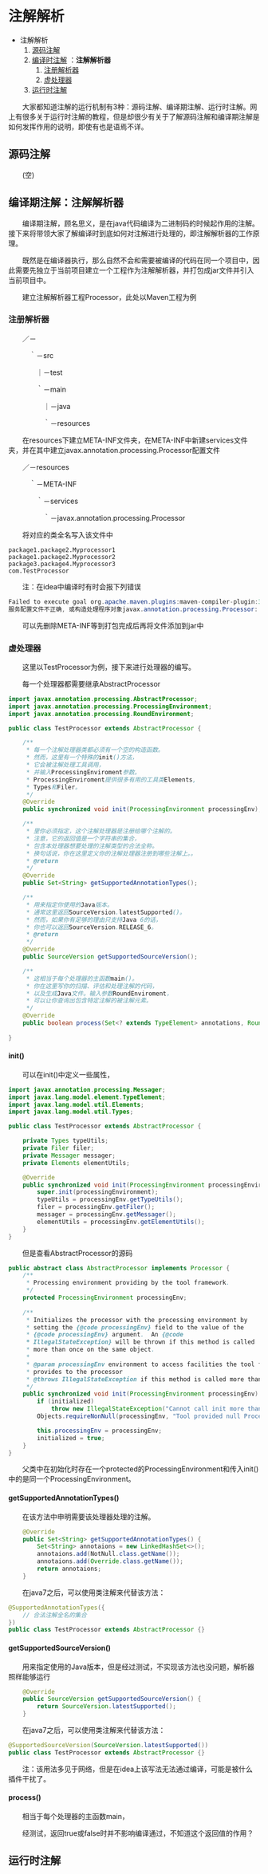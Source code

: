 # 注解解析

* 注解解析
  1. [源码注解](#p_source)
  2. [编译时注解](#p_class) ：**注解解析器**
     1. [注册解析器](#p_c_regist)
     2. [虚处理器](#p_c_ap)
  3. [运行时注解](#p_runtime)


　　大家都知道注解的运行机制有3种：源码注解、编译期注解、运行时注解。网上有很多关于运行时注解的教程，但是却很少有关于了解源码注解和编译期注解是如何发挥作用的说明，即使有也是语焉不详。

## <span id="p_source">源码注解</span>

　　(空)

## <span id="p_class">编译期注解</span>：注解解析器

　　编译期注解，顾名思义，是在java代码编译为二进制码的时候起作用的注解。接下来将带领大家了解编译时到底如何对注解进行处理的，即注解解析器的工作原理。

　　既然是在编译器执行，那么自然不会和需要被编译的代码在同一个项目中，因此需要先独立于当前项目建立一个工程作为注解解析器，并打包成jar文件并引入当前项目中。

　　建立注解解析器工程Processor，此处以Maven工程为例

### <span id="p_c_regist">注册解析器</span>

　　／－

　　　｀－src

　　　　｜－test

　　　　｀－main

　　　　　｜－java

　　　　　｀－resources

　　在resources下建立META-INF文件夹，在META-INF中新建services文件夹，并在其中建立javax.annotation.processing.Processor配置文件

　　／－resources

　　　｀－META-INF

　　　　｀－services

　　　　　｀－javax.annotation.processing.Processor

　　将对应的类全名写入该文件中

```properties
package1.package2.Myprocessor1
package1.package2.Myprocessor2
package3.package4.Myprocessor3
com.TestProcessor
```

　　注：在idea中编译时有时会报下列错误

```java
Failed to execute goal org.apache.maven.plugins:maven-compiler-plugin:3.1:compile (default-compile) on project xlo-qc: Compilation failure
服务配置文件不正确, 或构造处理程序对象javax.annotation.processing.Processor: Provider com.TestProcessor not found时抛出异常错误
```

　　可以先删除META-INF等到打包完成后再将文件添加到jar中

### <span id="p_c_ap">虚处理器</span>

　　这里以TestProcessor为例，接下来进行处理器的编写。

　　每一个处理器都需要继承AbstractProcessor

```java
import javax.annotation.processing.AbstractProcessor;
import javax.annotation.processing.ProcessingEnvironment;
import javax.annotation.processing.RoundEnvironment;

public class TestProcessor extends AbstractProcessor {

	/**
	 * 每一个注解处理器类都必须有一个空的构造函数。
	 * 然而，这里有一个特殊的init()方法，
	 * 它会被注解处理工具调用，
	 * 并输入ProcessingEnviroment参数。
	 * ProcessingEnviroment提供很多有用的工具类Elements,
	 * Types和Filer。
	 */
	@Override
	public synchronized void init(ProcessingEnvironment processingEnv);

	/**
	 * 里你必须指定，这个注解处理器是注册给哪个注解的。
	 * 注意，它的返回值是一个字符串的集合，
	 * 包含本处理器想要处理的注解类型的合法全称。
	 * 换句话说，你在这里定义你的注解处理器注册到哪些注解上。。
	 * @return
	 */
	@Override
	public Set<String> getSupportedAnnotationTypes();

	/**
	 * 用来指定你使用的Java版本。
	 * 通常这里返回SourceVersion.latestSupported()。
	 * 然而，如果你有足够的理由只支持Java 6的话，
	 * 你也可以返回SourceVersion.RELEASE_6。
	 * @return
	 */
	@Override
	public SourceVersion getSupportedSourceVersion();

	/**
	 * 这相当于每个处理器的主函数main()。
	 * 你在这里写你的扫描、评估和处理注解的代码，
	 * 以及生成Java文件。输入参数RoundEnviroment，
	 * 可以让你查询出包含特定注解的被注解元素。
	 */
	@Override
	public boolean process(Set<? extends TypeElement> annotations, RoundEnvironment roundEnv);
    
}
```



#### init()

　　可以在init()中定义一些属性，

```java
import javax.annotation.processing.Messager;
import javax.lang.model.element.TypeElement;
import javax.lang.model.util.Elements;
import javax.lang.model.util.Types;

public class TestProcessor extends AbstractProcessor {

    private Types typeUtils;
    private Filer filer;
    private Messager messager;
    private Elements elementUtils;

    @Override
    public synchronized void init(ProcessingEnvironment processingEnvironment) {
        super.init(processingEnvironment);
        typeUtils = processingEnv.getTypeUtils();
        filer = processingEnv.getFiler();
        messager = processingEnv.getMessager();
        elementUtils = processingEnv.getElementUtils();
    }
}
```

　　但是查看AbstractProcessor的源码

```java
public abstract class AbstractProcessor implements Processor {
    /**
     * Processing environment providing by the tool framework.
     */
    protected ProcessingEnvironment processingEnv;
    
    /**
     * Initializes the processor with the processing environment by
     * setting the {@code processingEnv} field to the value of the
     * {@code processingEnv} argument.  An {@code
     * IllegalStateException} will be thrown if this method is called
     * more than once on the same object.
     *
     * @param processingEnv environment to access facilities the tool framework
     * provides to the processor
     * @throws IllegalStateException if this method is called more than once.
     */
    public synchronized void init(ProcessingEnvironment processingEnv) {
        if (initialized)
            throw new IllegalStateException("Cannot call init more than once.");
        Objects.requireNonNull(processingEnv, "Tool provided null ProcessingEnvironment");

        this.processingEnv = processingEnv;
        initialized = true;
    }
}
```

　　父类中在初始化时存在一个protected的ProcessingEnvironment和传入init()中的是同一个ProcessingEnvironment。



#### getSupportedAnnotationTypes()

　　在该方法中申明需要该处理器处理的注解。

```java
	@Override
	public Set<String> getSupportedAnnotationTypes() {
		Set<String> annotaions = new LinkedHashSet<>();
		annotaions.add(NotNull.class.getName());
		annotaions.add(Override.class.getName());
		return annotaions;
	}
```

　　在java7之后，可以使用类注解来代替该方法：

```java
@SupportedAnnotationTypes({
    // 合法注解全名的集合
})
public class TestProcessor extends AbstractProcessor {}
```



#### getSupportedSourceVersion()

　　用来指定使用的Java版本，但是经过测试，不实现该方法也没问题，解析器照样能够运行

```java
	@Override
	public SourceVersion getSupportedSourceVersion() {
		return SourceVersion.latestSupported();
	}
```

　　在java7之后，可以使用类注解来代替该方法：

```java
@SupportedSourceVersion(SourceVersion.latestSupported())
public class TestProcessor extends AbstractProcessor {}
```

　　注：该用法多见于网络，但是在idea上该写法无法通过编译，可能是被什么插件干扰了。



#### process()

　　相当于每个处理器的主函数main，

　　经测试，返回true或false时并不影响编译通过，不知道这个返回值的作用？




## <span id="p_runtime">运行时注解</span>

